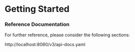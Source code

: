 # Getting Started

### Reference Documentation
For further reference, please consider the following sections:


http://localhost:8080/v3/api-docs.yaml